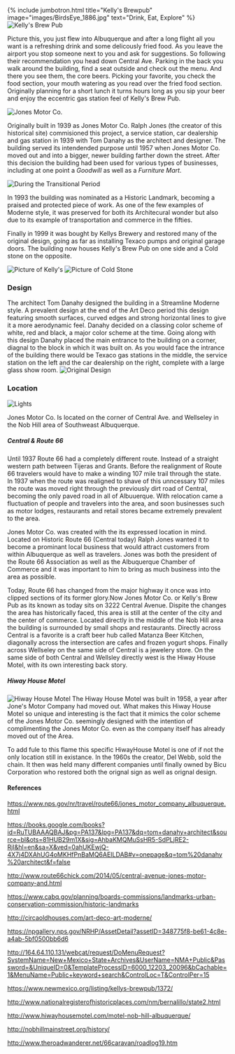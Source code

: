 ---
---

{% include jumbotron.html
title="Kelly's Brewpub"
image="images/BirdsEye_1886.jpg"
text="Drink, Eat, Explore"
%} 
![Kelly's Brew Pub](images/merin-modern-6.jpg "Kelly's Brew Pub.")

Picture this, you just flew into Albuquerque and after a long flight all you want is a refreshing drink and some delicously fried food. As you leave the airport you stop someone next to you and ask for suggestions.  So following their recommendation you head down Central Ave. Parking in the back you walk around the building, find a seat outside and check out the menu. And there you see them, the core beers. Picking your favorite, you check the food section, your mouth watering as you read over the fried food section. Originally planning for a short lunch it turns hours long as you sip your beer and enjoy the eccentric gas station feel of Kelly's Brew Pub.


![Jones Motor Co.](images/merin-historic-3.JPG "Jones Motor Co.")

Originally built in 1939 as Jones Motor Co. Ralph Jones (the creator of this historical site) commisioned this project, a service station, car dealership and gas station in 1939 with Tom Danahy as the architect and designer. The building served its intendended purpose until 1957 when Jones Motor Co. moved out and into a bigger, newer building farther down the street. After this decision the building had been used for various types of businesses, including at one point a *Goodwill* as well as a *Furniture Mart*.

![During the Transitional Period](images/merin-historic-2.jpg "Transitional Period")

In 1993 the building was nominated as a Historic Landmark, becoming a praised and protected piece of work. As one of the few examples of Moderne style, it was preserved for both its Architecural wonder but also due to its example of transportation and commerce in the fifties.

Finally in 1999 it was bought by Kellys Brewery and restored many of the original design, going as far as installing Texaco pumps and original garage doors. The building now houses Kelly's Brew Pub on one side and a Cold stone on the opposite.

![Picture of Kelly's](images/merin-modern-2.jpeg "Kelly's Today")
![Picture of Cold Stone](images/merin-modern-4.jpg "Cold Stone Today")

### Design
The architect Tom Danahy designed the building in a Streamline Moderne style. A prevalent design at the end of the Art Deco period this design featuring smooth surfaces, curved edges and strong horizontal lines to give it a more aerodynamic feel. Danahy decided on a classing color scheme of white, red and black, a major color scheme at the time. Going along with this design Danahy placed the main entrance to the building on a corner, diagnal to the block in which it was built on. As you would face the intrance of the building there would be Texaco gas stations in the middle, the service station on the left and the car dealership on the right, complete with a large glass show room.
![Original Design](images/merin-historic-3.jpg "Orignal Design")
### Location
![Lights](images/merin-modern-3.jpg "Lights")

Jones Motor Co. Is located on the corner of Central Ave. and Wellseley in the Nob Hill area of Southweast Albuquerque.
##### *Central & Route 66*
Until 1937 Route 66 had a completely different route. Instead of a straight western path between Tijeras and Grants. Before the realignment of Route 66 travelers would have to make a winding 107 mile trail through the state. In 1937 when the route was realigned to shave of this unncessary 107 miles the route was moved right through the previously dirt road of Central, becoming the only paved road in all of Albuuerque. With relocation came a fluctuation of people and travelers into the area, and soon businesses such as motor lodges, restaurants and retail stores became extremely prevalent to the area.

Jones Motor Co. was created with the its expressed location in mind. Located on Historic Route 66 (Central today) Ralph Jones wanted it to become a prominant local business that would attract customers from within Albuquerque as well as travelers. Jones was both the president of the Route 66 Association as well as the Albuquerque Chamber of Commerce and it was important to him to bring as much business into the area as possible.

Today, Route 66 has changed from the major highway it once was into clipped sections of its former glory.Now Jones Motor Co. or Kelly's Brew Pub as its known as today sits on 3222 Central Avenue. Dispite the changes the area has historically faced, this area is still at the center of the city and the center of commerce. Located directly in the middle of the Nob Hill area the building is surrounded by small shops and restaurants. Directly across Central is a favorite is a craft beer hub called Matanza Beer Kitchen, diagonally across the intersection are cafes and frozen yogurt shops. Finally across Wellseley on the same side of Central is a jewelery store. On the same side of both Central and Wellsley directly west is the Hiway House Motel, with its own interesting back story.
##### *Hiway House Motel*
![Hiway House Motel](images/merin-modern-5.jpg "Hiway House Motel")
The Hiway House Motel was built in 1958, a year after Jone's Motor Company had moved out. What makes this Hiway House Motel so unique and interesting is the fact that it mimics the color scheme of the Jones Motor Co. seemingly designed with the intention of complimenting the Jones Motor Co. even as the company itself has already moved out of the Area.

To add fule to this flame this specific  HiwayHouse Motel is one of if not the only location still in existance. In the 1960s the creator, Del Webb, sold the chain. It then was held many different companies until finally owned by Bicu Corporation who restored both the orignal sign as well as orignal design.
#### **References**
https://www.nps.gov/nr/travel/route66/jones_motor_company_albuquerque.html

https://books.google.com/books?id=RuTUBAAAQBAJ&pg=PA137&lpg=PA137&dq=tom+danahy+architect&source=bl&ots=81HUB29m1X&sig=AhbaKMQMuSsHR5-SdPLjRE2-RjI&hl=en&sa=X&ved=0ahUKEwjQ-4X7j4DXAhUG4oMKHfPnBaMQ6AEILDAB#v=onepage&q=tom%20danahy%20architect&f=false

http://www.route66chick.com/2014/05/central-avenue-jones-motor-company-and.html

https://www.cabq.gov/planning/boards-commissions/landmarks-urban-conservation-commission/historic-landmarks

http://circaoldhouses.com/art-deco-art-moderne/

https://npgallery.nps.gov/NRHP/AssetDetail?assetID=348775f8-be61-4c8e-a4ab-5bf0500bb6d6

http://164.64.110.131/webcat/request/DoMenuRequest?SystemName=New+Mexico+State+Archives&UserName=NMA+Public&Password=&UniqueID=0&TemplateProcessID=6000_12203_20096&bCachable=1&MenuName=Public+keyword+search&ControlLoc=T&ControlPer=15

https://www.newmexico.org/listing/kellys-brewpub/1372/

http://www.nationalregisterofhistoricplaces.com/nm/bernalillo/state2.html

http://www.hiwayhousemotel.com/motel-nob-hill-albuquerque/

http://nobhillmainstreet.org/history/

http://www.theroadwanderer.net/66caravan/roadlog19.htm
